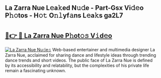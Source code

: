 ## La Zarra Nue L𝚎a𝚔ed N𝚞𝚍e - Part-Gsx Vi𝚍𝚎o P𝚑𝚘tos - H𝚘𝚝 O𝚗𝚕yf𝚊ns L𝚎a𝚔s ga2L7

# <h2><a href="http://kf4bffe.oniu.top/?m=La+Zarra+Nue">🔗👉 🔴 La Zarra Nue P𝚑ot𝚘𝚜 V𝚒d𝚎o</a></h2>

[![La Zarra Nue Nu𝚍e𝚜](https://i.imgur.com/0qMVB7G.gif)](http://kf4bffe.oniu.top/?m=La+Zarra+Nue)
Web-based entertainer and multimedia designer La Zarra Nue, acclaimed for sharing dance and lifestyle ideas through trending dance trends and short videos. The public face of La Zarra Nue is defined by its accessibility and relatability, but the complexities of his private life remain a fascinating unknown.  
